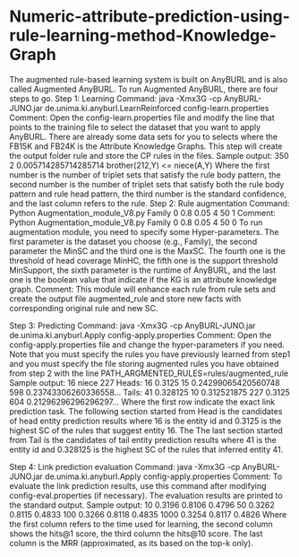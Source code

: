 # Numeric-attribute-prediction-using-rule-learning-method-Knowledge-Graph

The augmented rule-based learning system is built on AnyBURL and is also called Augmented AnyBURL. To run Augmented AnyBURL, there are four steps to go.
Step 1: Learning
Command:
java -Xmx3G -cp AnyBURL-JUNO.jar de.unima.ki.anyburl.LearnReinforced config-learn.properties
Comment:
Open the config-learn.properties file and modify the line that points to the training file to select the dataset  that you want to apply AnyBURL. There are already some data sets for you to selects where the FB15K and FB24K is the Attribute Knowledge Graphs. This step will create the output folder rule and store the CP rules in the files.
Sample output:
350	2	0.005714285714285714	brother(212,Y) <= niece(A,Y)
Where the first number is the number of triplet sets that satisfy the rule body pattern, the second number is the number of triplet sets that satisfy both the rule body pattern and rule head pattern, the third number is the standard confidence, and the last column refers to the rule. 
Step 2: Rule augmentation
Command: 
Python Augmentation_module_V8.py Family 0 0.8 0.05 4 50 1
Comment: Python Augmentation_module_V8.py Family 0 0.8 0.05 4 50 0
To run augmentation module, you need to specify some Hyper-parameters. The first parameter is the dataset you choose (e.g., Family), the second  parameter the MinSC and the third one is the MaxSC. The fourth one is the threshold of head coverage MinHC, the fifth one is the support threshold MinSupport, the sixth parameter is the runtime of AnyBURL, and the last one is the boolean value that indicate if the KG is an attribute knowledge graph.
Comment: This module will enhance each rule from rule sets and create the output file augmented_rule and store new facts with corresponding original rule and new SC.

Step 3: Predicting
Command:
java -Xmx3G -cp AnyBURL-JUNO.jar de.unima.ki.anyburl.Apply config-apply.properties
Comment:
Open the config-apply.properties file and change the hyper-parameters if you need. Note that you must specify the rules you have previously learned from step1 and you must specify the file storing augmented rules you have obtained from step 2 with the line PATH_ARGMENTED_RULES=rules/augmented_rule
Sample output:
16 niece 227
Heads: 16	0.3125	15	0.24299065420560748	598	0.23743306260336558…
Tails: 41	0.328125	10	0.312521875	227	0.3125	604	0.21296296296296297…
Where the first row indicate the exact link prediction task. The following section started from Head is the candidates of head entity prediction results where 16 is the entity id and 0.3125 is the highest SC of the rules that suggest entity 16. The The last section started from Tail is the candidates of tail entity prediction results where 41 is the entity id and 0.328125 is the highest SC of the rules that inferred entity 41.

Step 4: Link prediction evaluation
Command:
java -Xmx3G -cp AnyBURL-JUNO.jar de.unima.ki.anyburl.Apply config-apply.properties
Comment:
To evaluate the link prediction results, use this command after modifying config-eval.properties (if necessary). The evaluation results are printed to the standard output.
Sample output:
10   0.3196   0.8106   0.4796
50   0.3262   0.8115   0.4833
100   0.3266   0.8118   0.4835
1000   0.3254   0.8117   0.4826
Where the first column refers to the time used for learning, the second column shows the hits@1 score, the third column the hits@10 score. The last column is the MRR (approximated, as its based on the top-k only).
